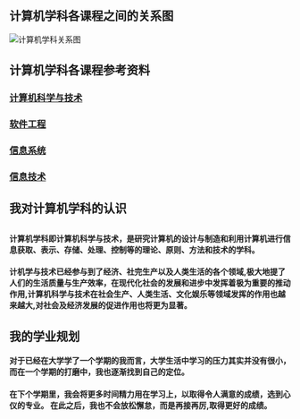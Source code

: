 <DOCTYPE html>
<html lang="en">
 <head>
<meta charset="UTF-8">
    <title>计算机导论</title>
<!-- 最新版本的 Bootstrap 核心 CSS 文件 -->
<link rel="stylesheet" href="https://stackpath.bootstrapcdn.com/bootstrap/3.4.1/css/bootstrap.min.css" integrity="sha384-HSMxcRTRxnN+Bdg0JdbxYKrThecOKuH5zCYotlSAcp1+c8xmyTe9GYg1l9a69psu" crossorigin="anonymous">

<!-- 可选的 Bootstrap 主题文件（一般不用引入） -->
<link rel="stylesheet" href="https://stackpath.bootstrapcdn.com/bootstrap/3.4.1/css/bootstrap-theme.min.css" integrity="sha384-6pzBo3FDv/PJ8r2KRkGHifhEocL+1X2rVCTTkUfGk7/0pbek5mMa1upzvWbrUbOZ" crossorigin="anonymous">

<!-- 最新的 Bootstrap 核心 JavaScript 文件 -->
<script src="https://stackpath.bootstrapcdn.com/bootstrap/3.4.1/js/bootstrap.min.js" integrity="sha384-aJ21OjlMXNL5UyIl/XNwTMqvzeRMZH2w8c5cRVpzpU8Y5bApTppSuUkhZXN0VxHd" crossorigin="anonymous"></script>  
</head>
<body>
<h2>计算机学科各课程之间的关系图</h2>
<p><img src="./a1.png"alt="计算机学科关系图"></p>
<h2>计算机学科各课程参考资料</h2>
<h3><a href="https://baike.so.com/doc/824808-872336.html">计算机科学与技术</a><h3>
<h3><a href="https://baike.so.com/doc/5392576-5629410.html">软件工程</a><h3>
<h3><a href="https://baike.so.com/doc/5412205-5650331.html">信息系统</a><h3>
<h3><a href="https://baike.so.com/doc/3309856-3486205.html">信息技术</a><h3>
<h2>我对计算机学科的认识<h2>
<h4>计算机学科即计算机科学与技术，是研究计算机的设计与制造和利用计算机进行信息获取、表示、存储、处理、控制等的理论、原则、方法和技术的学科。<h4>
<h4>计机学与技术已经参与到了经济、社完生产以及人类生活的各个领域,极大地提了人们的生活质量与生产效率，在现代化社会的发展和进步中发挥着极为重要的推动作用,计算机科学与技术在社会生产、人类生活、文化娱乐等领域发挥的作用也越来越大,对社会及经济发展的促进作用也将更为显著。
</h4>
<h2>我的学业规划</h2>
<h4>  对于已经在大学学了一个学期的我而言，大学生活中学习的压力其实并没有很小，
而在一个学期的打磨中，我也逐渐找到自己的定位。<h4>
<h4>在下个学期里，我会将更多时间精力用在学习上，以取得令人满意的成绩，选到心仪的专业。
在此之后，我也不会放松懈怠，而是再接再厉,取得更好的成绩。<h4>
</body>
</html>




